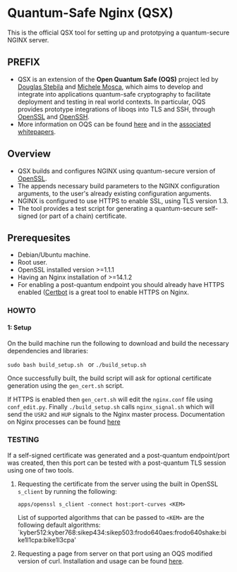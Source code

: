 # Quantum-Safe Nginx (QSX) 

This is the official QSX tool for setting up and prototpying a quantum-secure NGINX server. 


## PREFIX 

- QSX is an extension of the **Open Quantum Safe (OQS)** project led by [Douglas Stebila](https://www.douglas.stebila.ca/research/) and [Michele Mosca](http://faculty.iqc.uwaterloo.ca/mmosca/), which aims to develop and integrate into applications quantum-safe cryptography to facilitate deployment and testing in real world contexts. In particular, OQS provides prototype integrations of liboqs into TLS and SSH, through [OpenSSL](https://github.com/open-quantum-safe/openssl) and [OpenSSH](https://github.com/open-quantum-safe/openssh-portable). 
- More information on OQS can be found [here](https://openquantumsafe.org/) and in the [associated](https://openquantumsafe.org/papers/SAC-SteMos16.pdf) [whitepapers](https://openquantumsafe.org/papers/NISTPQC-CroPaqSte19.pdf).


## Overview 

- QSX builds and configures NGINX using quantum-secure version of [OpenSSL](https://github.com/open-quantum-safe/openssl).
- The appends necessary build parameters to the NGINX configuration arguments, to the user's already existing configuration arguments. 
- NGINX is configured to use HTTPS to enable SSL, using TLS version 1.3.
- The tool provides a test script for generating a quantum-secure self-signed (or part of a chain) certificate.


## Prerequesites 
- Debian/Ubuntu machine. 
- Root user.
- OpenSSL installed version >=1.1.1
- Having an Nginx installation of >=14.1.2
- For enabling a post-quantum endpoint you should already have HTTPS enabled ([Certbot](https://github.com/certbot/certbot) is a great tool to enable HTTPS on Nginx.

### HOWTO

#### 1: Setup 

On the build machine run the following to download and build the necessary dependencies and libraries: 


```sudo bash build_setup.sh ``` or ```./build_setup.sh```

Once successfully built, the build script will ask for optional certificate generation using the `gen_cert.sh` script. 

If HTTPS is enabled then `gen_cert.sh` will edit the `nginx.conf` file using `conf_edit.py`. Finally `./build_setup.sh` calls `nginx_signal.sh` which will send the `USR2` and `HUP` signals to the Nginx master process. Documentation on Nginx processes can be found [here](http://nginx.org/en/docs/control.html)


### TESTING

If a self-signed certificate was generated and a post-quantum endpoint/port was created, then this port can be tested with a post-quantum TLS session using one of two tools. 
1. Requesting the certificate from the server using the built in OpenSSL `s_client` by running the following: 

    `apps/openssl s_client -connect host:port-curves <KEM>`
 
    List of supported algorithms that can be passed to `<KEM>` are the following default algorithms:        `kyber512:kyber768:sikep434:sikep503:frodo640aes:frodo640shake:bike1l1cpa:bike1l3cpa'
   
2. Requesting a page from server on that port using an OQS modified version of curl. Installation and usage can be found [here](https://github.com/open-quantum-safe/oqs-demos/tree/main/curl).

